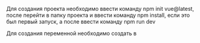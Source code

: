 Для создания проекта необходимо ввести команду npm init vue@latest, после перейти в папку проекта и ввести команду npm install, если это был первый запуск, а после ввести команду npm run dev

Для создания переменной необходимо создать в <script> export default { data() return{ {var_name: value,}}} - Чтобы была возможность обращать к переменным в data, в коде необходимо добавлять this.nameVar

Для обработки события можно добавлять события по форме: @click и т.д.

Для создания своих функций необходимо указать methods: { userData() {} }  

Привязка данных происходит при помощи атрибута v-model="nameVar"

Чтобы создать цикл переборки массива необходимо: div v-for="(el, index) in array" : key="index"

Чтобы создать ветвление необходимо: div v-if="userVar" и div v-else-if="userVar" и div v-else="userVar"

Чтобы использовать компоненты Vue необходимо:
* import CompName from 'route'
* export default { componens: {CompName},}

Чтобы создавать Vue атрибуты необходимо:
* создать атрибут :atName="value"
* в дочернем компоненте необходимо добавить export default { props: {value:{type:, required:,},}

Для получения данных из API необходимо установить библиотеку axios "npm i axios"

## Bootstrap
Для подключения bootstrap необходимо выполнить команду по установке пакета npm install bootstrap-vue bootstrap --save
